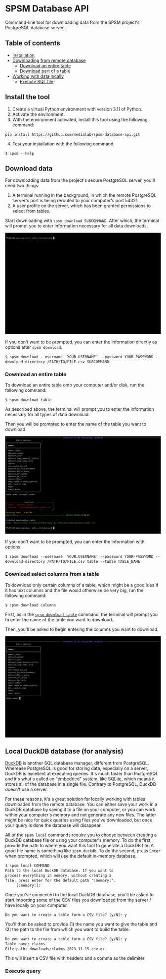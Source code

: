 # SPSM Database API

Command-line tool for downloading data from the SPSM project's PostgreSQL database server.

## Table of contents

- [Installation](#install-the-tool)
- [Downloading from remote database](#remote-postgresql-database-for-export)
  - [Download an entire table](#download-an-entire-table)
  - [Download part of a table](#download-select-columns-from-a-table)
- [Working with data locally](#local-duckdb-database-for-analysis)
  - [Execute SQL file](#execute-query)

## Install the tool

1. Create a virtual Python environment with version 3.11 of Python.
2. Activate the environment.
3. With the environment activated, install this tool using the following command:

```shell
pip install https://github.com/medialab/spsm-database-api.git
```

4. Test your installation with the following command:

```console
$ spsm --help
```

## Download data

For downloading data from the project's secure PostgreSQL server, you'll need two things:

1. A terminal running in the background, in which the remote PostgreSQL server's port is being rerouted to your computer's port 54321.
2. A user profile on the server, which has been granted permissions to select from tables.

Start downloading with `spsm download SUBCOMMAND`. After which, the terminal will prompt you to enter information necessary for all data downloads.

![download command](doc/img/download.gif)

If you don't want to be prompted, you can enter the information directly as options after `spsm download`.

```
$ spsm download --username 'YOUR.USERNAME' --password YOUR-PASSWORD --download-directory /PATH/TO/FILE.csv SUBCOMMAND
```

### Download an entire table

To download an entire table onto your computer and/or disk, run the following command:

```console
$ spsm download table
```

As described above, the terminal will prompt you to enter the information necessary for all types of data download.

Then you will be prompted to enter the name of the table you want to download.

![download table](doc/img/download_table.png)

If you don't want to be prompted, you can enter the information with options.

```console
$ spsm download --username 'YOUR.USERNAME' --password YOUR-PASSWORD --download-directory /PATH/TO/FILE.csv table --table TABLE_NAME
```

### Download select columns from a table

To download only certain columns of a table, which might be a good idea if it has text columns and the file would otherwise be very big, run the following command:

```console
$ spsm download columns
```

First, as in the [`spsm download table`](#download-an-entire-table) command, the terminal will prompt you to enter the name of the table you want to download.

Then, you'll be asked to begin entering the columns you want to download.

![download columns](doc/img/download_columns.gif)

## Local DuckDB database (for analysis)

[DuckDB](https://duckdb.org/) is another SQL database manager, different from PostgreSQL. Wherease PostgreSQL is good for storing data, especially on a server, DuckDB is excellent at executing queries. It's much faster than PostgreSQL and it's what's called an "embedded" system, like SQLite, which means it stores all of the database in a single file. Contrary to PostgreSQL, DuckDB doesn't use a server.

For these reasons, it's a great solution for locally working with tables downloaded from the remote database. You can either save your work in a DuckDB database by saving it to a file on your computer, or you can work within your computer's memory and not generate any new files. The latter might be nice for quick queries using files you've downloaded, but once your query is done the database will disappear.

All of the `spsm local` commands require you to choose between creating a DuckDB database file or using your computer's memory. To do the first, provide the path to where you want this tool to generate a DuckDB file. A good file name is something like `spsm.duckdb`. To do the second, press `Enter` when prompted, which will use the default in-memory database.

```console
$ spsm local COMMAND
Path to the local DuckDB database. If you want to
process everything in memory, without creating a
file, press enter for the default path ":memory:".
     [:memory:]:
```

Once you've connected to the local DuckDB database, you'll be asked to start importing some of the CSV files you downloaded from the server / have locally on your computer.

```console
Do you want to create a table form a CSV file? [y/N]: y
```

You'll then be asked to provide (1) the name you want to give the table and (2) the path to the file from which you want to build the table.

```console
Do you want to create a table form a CSV file? [y/N]: y
Table name: claims
File path: downloads/claims_2023-11-15.csv.gz
```

This will insert a CSV file with headers and a comma as the delimiter.

### Execute query

